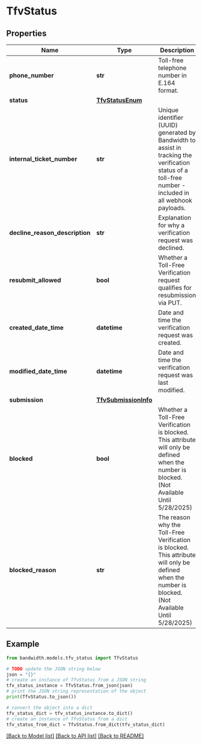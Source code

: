 # TfvStatus


## Properties

Name | Type | Description | Notes
------------ | ------------- | ------------- | -------------
**phone_number** | **str** | Toll-free telephone number in E.164 format. | [optional] 
**status** | [**TfvStatusEnum**](TfvStatusEnum.md) |  | [optional] 
**internal_ticket_number** | **str** | Unique identifier (UUID) generated by Bandwidth to assist in tracking the verification status of a toll-free number - included in all webhook payloads. | [optional] 
**decline_reason_description** | **str** | Explanation for why a verification request was declined. | [optional] 
**resubmit_allowed** | **bool** | Whether a Toll-Free Verification request qualifies for resubmission via PUT. | [optional] 
**created_date_time** | **datetime** | Date and time the verification request was created. | [optional] 
**modified_date_time** | **datetime** | Date and time the verification request was last modified. | [optional] 
**submission** | [**TfvSubmissionInfo**](TfvSubmissionInfo.md) |  | [optional] 
**blocked** | **bool** | Whether a Toll-Free Verification is blocked. This attribute will only be defined when the number is blocked. (Not Available Until 5/28/2025) | [optional] 
**blocked_reason** | **str** | The reason why the Toll-Free Verification is blocked. This attribute will only be defined when the number is blocked. (Not Available Until 5/28/2025) | [optional] 

## Example

```python
from bandwidth.models.tfv_status import TfvStatus

# TODO update the JSON string below
json = "{}"
# create an instance of TfvStatus from a JSON string
tfv_status_instance = TfvStatus.from_json(json)
# print the JSON string representation of the object
print(TfvStatus.to_json())

# convert the object into a dict
tfv_status_dict = tfv_status_instance.to_dict()
# create an instance of TfvStatus from a dict
tfv_status_from_dict = TfvStatus.from_dict(tfv_status_dict)
```
[[Back to Model list]](../README.md#documentation-for-models) [[Back to API list]](../README.md#documentation-for-api-endpoints) [[Back to README]](../README.md)



